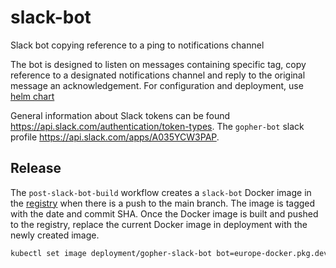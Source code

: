 # slack-bot
Slack bot copying reference to a ping to notifications channel

The bot is designed to listen on messages containing specific tag, copy reference to a designated notifications channel and reply to the original message an acknowledgement. For configuration and deployment, use [helm chart](./chart)

General information about Slack tokens can be found https://api.slack.com/authentication/token-types.
The `gopher-bot` slack profile https://api.slack.com/apps/A035YCW3PAP.

## Release
The `post-slack-bot-build` workflow creates a `slack-bot` Docker image in the [registry](https://console.cloud.google.com/artifacts/docker/kyma-project/europe/prod/slack-bot)
when there is a push to the main branch. The image is tagged with the date and commit SHA. Once the Docker image is built and pushed to the registry, 
replace the current Docker image in deployment with the newly created image.

```bash
kubectl set image deployment/gopher-slack-bot bot=europe-docker.pkg.dev/kyma-project/prod/slack-bot:<tag>
```
